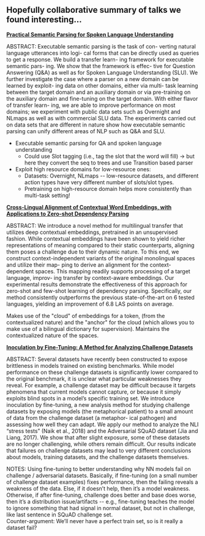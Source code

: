 ## Hopefully collaborative summary of talks we found interesting...

[**Practical Semantic Parsing for Spoken Language Understanding**](https://www.aclweb.org/anthology/N19-2003)

ABSTRACT: Executable semantic parsing is the task of con- verting natural language utterances into logi- cal forms that can be directly used as queries to get a response. We build a transfer learn- ing framework for executable semantic pars- ing. We show that the framework is effec- tive for Question Answering (Q&A) as well as for Spoken Language Understanding (SLU). We further investigate the case where a parser on a new domain can be learned by exploit- ing data on other domains, either via multi- task learning between the target domain and an auxiliary domain or via pre-training on the auxiliary domain and fine-tuning on the target domain. With either flavor of transfer learn- ing, we are able to improve performance on most domains; we experiment with public data sets such as Overnight and NLmaps as well as with commercial SLU data. The experiments carried out on data sets that are different in nature show how executable semantic parsing can unify different areas of NLP such as Q&A and SLU.

- Executable semantic parsing for QA and spoken language understanding
    - Could use Slot tagging (i.e., tag the slot that the word will fill) → but here they convert the seq to trees and use Transition based parser
- Exploit high resource domains for low-resource ones:
    - Datasets: Overnight, NLmaps -- low-resource datasets, and different action types have very different number of slots/slot types.
    - Pretraining on high-resource domain helps more consistently than multi-task setting!

[**Cross-Lingual Alignment of Contextual Word Embeddings, with Applications to Zero-shot Dependency Parsing**](https://www.aclweb.org/anthology/N19-1162)

ABSTRACT: We introduce a novel method for multilingual transfer that utilizes deep contextual embeddings, pretrained in an unsupervised fashion. While contextual embeddings have been shown to yield richer representations of meaning compared to their static counterparts, aligning them poses a challenge due to their dynamic nature. To this end, we construct context-independent variants of the original monolingual spaces and utilize their map- ping to derive an alignment for the context- dependent spaces. This mapping readily supports processing of a target language, improv- ing transfer by context-aware embeddings. Our experimental results demonstrate the effectiveness of this approach for zero-shot and few-shot learning of dependency parsing. Specifically, our method consistently outperforms the previous state-of-the-art on 6 tested languages, yielding an improvement of 6.8 LAS points on average.

Makes use of the "cloud" of embeddings for a token, (from the contextualized nature) and the "anchor" for the cloud (which allows you to make use of a bilingual dictionary for supervision).  Maintains the contextualized nature of the spaces.

[**Inoculation by Fine-Tuning: A Method for Analyzing Challenge Datasets**](https://www.aclweb.org/anthology/N19-1225)

ABSTRACT: Several datasets have recently been constructed to expose brittleness in models trained on existing benchmarks. While model performance on these challenge datasets is significantly lower compared to the original benchmark, it is unclear what particular weaknesses they reveal. For example, a challenge dataset may be difficult because it targets phenomena that current models cannot capture, or because it simply exploits blind spots in a model’s specific training set. We introduce inoculation by fine-tuning, a new analysis method for studying challenge datasets by exposing models (the metaphorical patient) to a small amount of data from the challenge dataset (a metaphor- ical pathogen) and assessing how well they can adapt. We apply our method to analyze the NLI “stress tests” (Naik et al., 2018) and the Adversarial SQuAD dataset (Jia and Liang, 2017). We show that after slight exposure, some of these datasets are no longer challenging, while others remain difficult. Our results indicate that failures on challenge datasets may lead to very different conclusions about models, training datasets, and the challenge datasets themselves.

NOTES: Using fine-tuning to better understanding why NN models fail on challenge / adversarial datasets.  Basically, if fine-tuning (on a small number of challenge dataset examples) fixes performance, then the failing reveals a weakness of the data.  Else, if it doesn’t help, then it’s a model weakness. Otherwise, if after fine-tuning, challenge does better and base does worse, then it’s a distribution issue/artifacts -- e.g., fine-tuning teaches the model to ignore something that had signal in normal dataset, but not in challenge, like last sentence in SQuAD challenge set.  
Counter-argument: We’ll never have a perfect train set, so is it really a dataset fail?

